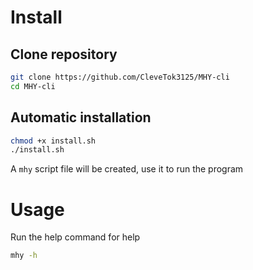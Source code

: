 # Install

## Clone repository
```bash
git clone https://github.com/CleveTok3125/MHY-cli
cd MHY-cli
```

## Automatic installation
```bash
chmod +x install.sh
./install.sh
```
A `mhy` script file will be created, use it to run the program

# Usage
Run the help command for help
```bash
mhy -h
```
